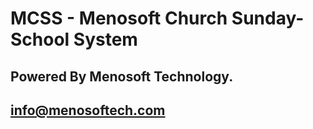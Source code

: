 # MCSS - Menosoft Church Sunday-School System

## Powered By Menosoft Technology.


## info@menosoftech.com

